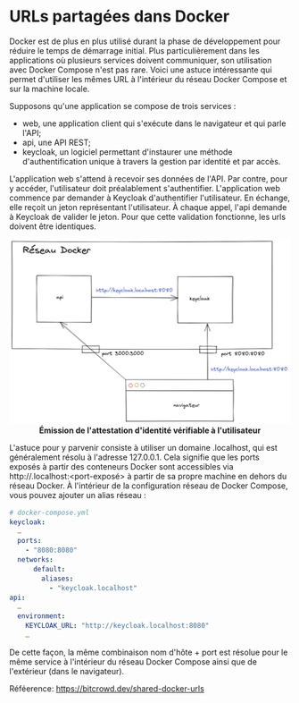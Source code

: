 # URLs partagées dans Docker

Docker est de plus en plus utilisé durant la phase de développement pour réduire le temps de démarrage initial. Plus particulièrement dans les applications où plusieurs services doivent communiquer, son utilisation avec Docker Compose n'est pas rare. Voici une astuce intéressante qui permet d'utiliser les mêmes URL à l'intérieur du réseau Docker Compose et sur la machine locale.

Supposons qu'une application se compose de trois services :

* web, une application client qui s'exécute dans le navigateur et qui parle l'API;
* api, une API REST;
* keycloak, un logiciel permettant d'instaurer une méthode d'authentification unique à travers la gestion par identité et par accès.

L'application web s'attend à recevoir ses données de l'API. Par contre, pour y accéder, l'utilisateur doit préalablement s'authentifier. L'application web commence par demander à Keycloak d'authentifier l'utilisateur. En échange, elle reçoit un jeton représentant l'utilisateur. À chaque appel, l'api demande à Keycloak de valider le jeton. Pour que cette validation fonctionne, les urls doivent être identiques.

<p align="center">
  <img src="images/shared-docker-urls.png" label="Environnement de test" />

  <br>
  <b>Émission de l'attestation d'identité vérifiable à l'utilisateur</b>
</p>

L'astuce pour y parvenir consiste à utiliser un domaine .localhost, qui est généralement résolu à l'adresse 127.0.0.1. Cela signifie que les ports exposés à partir des conteneurs Docker sont accessibles via http://<un-nom>.localhost:<port-exposé> à partir de sa propre machine en dehors du réseau Docker. À l'intérieur de la configuration réseau de Docker Compose, vous pouvez ajouter un alias réseau :
```yaml
# docker-compose.yml
keycloak:
  …
  ports:
    - "8080:8080"
  networks:
      default:
        aliases:
          - "keycloak.localhost"
api:
  …
  environment:
    KEYCLOAK_URL: "http://keycloak.localhost:8080"
    …
```  
  De cette façon, la même combinaison nom d'hôte + port est résolue pour le même service à l'intérieur du réseau Docker Compose ainsi que de l'extérieur (dans le navigateur).
  
  Réféerence: https://bitcrowd.dev/shared-docker-urls
